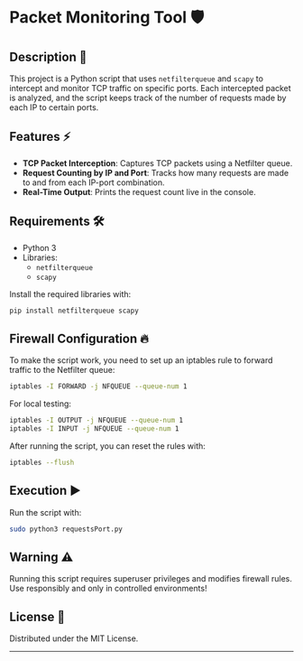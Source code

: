 # Packet Monitoring Tool 🛡️

## Description 📘
This project is a Python script that uses `netfilterqueue` and `scapy` to intercept and monitor TCP traffic on specific ports. Each intercepted packet is analyzed, and the script keeps track of the number of requests made by each IP to certain ports.

## Features ⚡
- **TCP Packet Interception**: Captures TCP packets using a Netfilter queue.
- **Request Counting by IP and Port**: Tracks how many requests are made to and from each IP-port combination.
- **Real-Time Output**: Prints the request count live in the console.

## Requirements 🛠️
- Python 3
- Libraries:
  - `netfilterqueue`
  - `scapy`

Install the required libraries with:
```bash
pip install netfilterqueue scapy
```

## Firewall Configuration 🔥
To make the script work, you need to set up an iptables rule to forward traffic to the Netfilter queue:
```bash
iptables -I FORWARD -j NFQUEUE --queue-num 1
```

For local testing:
```bash
iptables -I OUTPUT -j NFQUEUE --queue-num 1
iptables -I INPUT -j NFQUEUE --queue-num 1
```

After running the script, you can reset the rules with:
```bash
iptables --flush
```

## Execution ▶️
Run the script with:
```bash
sudo python3 requestsPort.py
```

## Warning ⚠️
Running this script requires superuser privileges and modifies firewall rules. Use responsibly and only in controlled environments!

## License 📄
Distributed under the MIT License.

---



